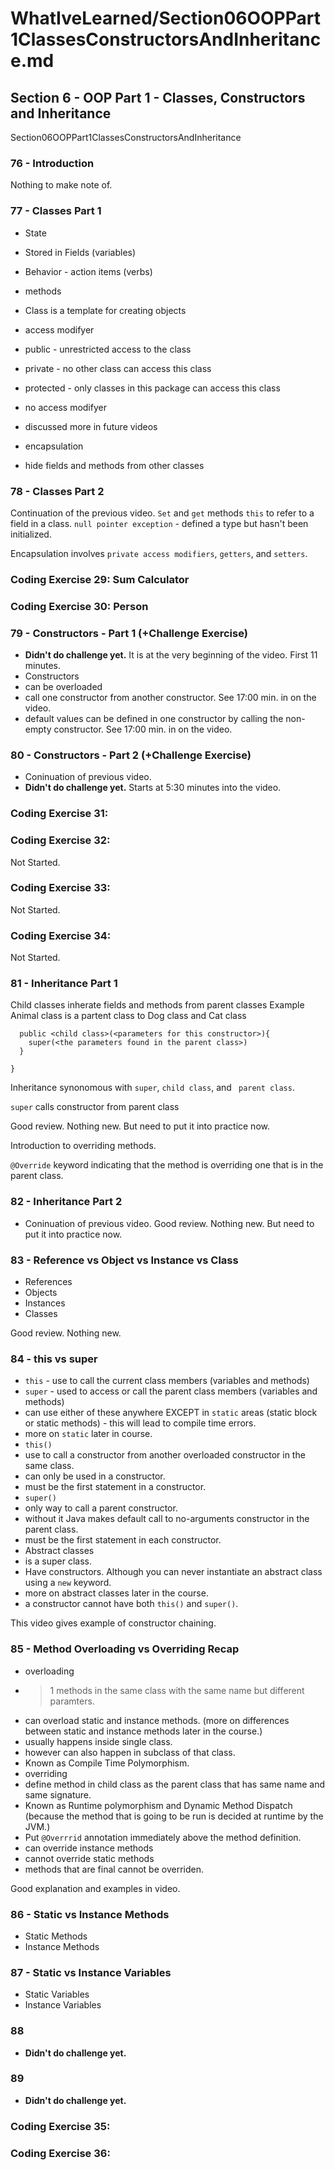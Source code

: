 # WhatIveLearned/Section06OOPPart1ClassesConstructorsAndInheritance.md

<!-- used this to populate the video titles https://docs.google.com/spreadsheets/d/1T5__se_ChZxoXZvkZaOl9QkjPdeYXxXMbDBR9tFP__k/edit#gid=656806513 -->

## Section 6 - OOP Part 1 - Classes, Constructors and Inheritance
Section06OOPPart1ClassesConstructorsAndInheritance

### 76 - Introduction
Nothing to make note of.
### 77 - Classes Part 1
* State
 * Stored in Fields (variables)
* Behavior - action items (verbs)
 * methods

* Class is a template for creating objects

* access modifyer
 * public - unrestricted access to the class
 * private - no other class can access this class
 * protected - only classes in this package can access this class
 * no access modifyer
 * discussed more in future videos

* encapsulation
 * hide fields and methods from other classes

### 78 - Classes Part 2
Continuation of the previous video.
`Set` and `get` methods
`this` to refer to a field in a class.
`null pointer exception` - defined a type but hasn't been initialized.

Encapsulation involves `private access modifiers`, `getters`, and `setters`.

### Coding Exercise 29: Sum Calculator

### Coding Exercise 30: Person

### 79 - Constructors - Part 1 (+Challenge Exercise)
* **Didn't do challenge yet.** It is at the very beginning of the video. First 11 minutes.
* Constructors
 * can be overloaded
 * call one constructor from another constructor. See 17:00 min. in on the video.
 * default values can be defined in one constructor by calling the non-empty constructor. See 17:00 min. in on the video.
 
### 80 - Constructors - Part 2 (+Challenge Exercise)
* Coninuation of previous video.
* **Didn't do challenge yet.** Starts at 5:30 minutes into the video.

### Coding Exercise 31: 

### Coding Exercise 32: 
Not Started.

### Coding Exercise 33: 
Not Started.

### Coding Exercise 34: 
Not Started.

### 81 - Inheritance Part 1
Child classes inherate fields and methods from parent classes
Example Animal class is a partent class to Dog class and Cat class
```public class <child class> extends <parent class>{
  public <child class>(<parameters for this constructor>){
    super(<the parameters found in the parent class>)
  }
  
}
```

Inheritance synonomous with `super`, `child class`, and ` parent class`.

`super` calls constructor from parent class

Good review. Nothing new. But need to put it into practice now.

Introduction to overriding methods.

`@Override` keyword indicating that the method is overriding one that is in the parent class.

### 82 - Inheritance Part 2
* Coninuation of previous video.
Good review. Nothing new. But need to put it into practice now.

### 83 - Reference vs Object vs Instance vs Class
* References
* Objects
* Instances
* Classes

Good review. Nothing new. 

### 84 - this vs super
* `this` - use to call the current class members (variables and methods)
* `super` - used to access or call the parent class members (variables and methods)
* can use either of these anywhere EXCEPT in `static` areas (static block or static methods) - this will lead to compile time errors.
* more on `static` later in course.
* `this()`
 * use to call a constructor from another overloaded constructor in the same class.
 * can only be used in a constructor.
 * must be the first statement in a constructor.
* `super()`
 * only way to call a parent constructor.
 * without it Java makes default call to no-arguments constructor in the parent class.
 * must be the first statement in each constructor.
* Abstract classes
 * is a super class.
 * Have constructors. Although you can never instantiate an abstract class using a `new` keyword.
 * more on abstract classes later in the course.
* a constructor cannot have both `this()` and `super()`.

This video gives example of constructor chaining.

### 85 - Method Overloading vs Overriding Recap
* overloading
 * > 1 methods in the same class with the same name but different paramters.
 * can overload static and instance methods. (more on differences between static and instance methods later in the course.)
 * usually happens inside single class.
 * however can also happen in subclass of that class.
 * Known as Compile Time Polymorphism.
* overriding
 * define method in child class as the parent class that has same name and same signature.
 * Known as Runtime polymorphism and Dynamic Method Dispatch (because the method that is going to be run is decided at runtime by the JVM.)
 * Put `@Overrrid` annotation immediately above the method definition.
 * can override instance methods
 * cannot override static methods
 * methods that are final cannot be overriden.

 Good explanation and examples in video.

### 86 - Static vs Instance Methods
* Static Methods
* Instance Methods

### 87 - Static vs Instance Variables
* Static Variables
* Instance Variables

### 88
* **Didn't do challenge yet.** 

### 89
* **Didn't do challenge yet.** 

### Coding Exercise 35:

### Coding Exercise 36:  
